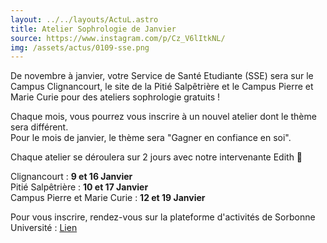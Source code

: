 ```yaml
---
layout: ../../layouts/ActuL.astro
title: Atelier Sophrologie de Janvier
source: https://www.instagram.com/p/Cz_V6lItkNL/
img: /assets/actus/0109-sse.png
---
```


De novembre à janvier, votre Service de Santé Etudiante (SSE) sera sur le Campus Clignancourt, le site de la Pitié Salpêtrière et le Campus Pierre et Marie Curie pour des ateliers sophrologie gratuits !

Chaque mois, vous pourrez vous inscrire à un nouvel atelier dont le thème sera différent.  
Pour le mois de janvier, le thème sera "Gagner en confiance en soi".

Chaque atelier se déroulera sur 2 jours avec notre intervenante Edith 💆

Clignancourt : __9 et 16 Janvier__  
Pitié Salpêtrière : __10 et 17 Janvier__  
Campus Pierre et Marie Curie : __12 et 19 Janvier__

Pour vous inscrire, rendez-vous sur la plateforme d'activités de Sorbonne Université : [Lien](https://activites.sorbonne-universite.fr)